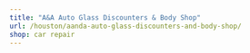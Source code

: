 ```yaml
---
title: "A&A Auto Glass Discounters & Body Shop"
url: /houston/aanda-auto-glass-discounters-and-body-shop/
shop: car repair
---
```

